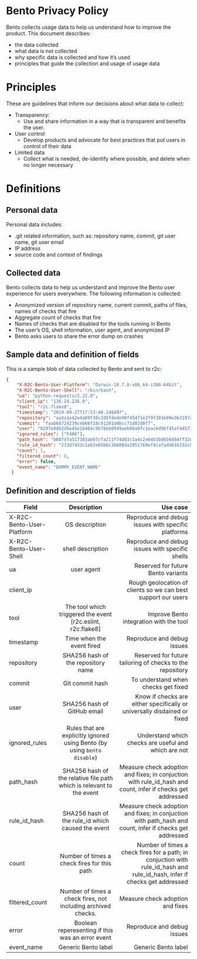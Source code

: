 # Bento Privacy Policy

Bento collects usage data to help us understand how to improve the product. This document describes:

* the data collected
* what data is not collected
* why specific data is collected and how it’s used
* principles that guide the collection and usage of usage data

# Principles

These are guidelines that inform our decisions about what data to collect:

* Transparency:
    * Use and share information in a way that is transparent and benefits the user.
* User control
    * Develop products and advocate for best practices that put users in control of their data
* Limited data
    * Collect what is needed, de-identify where possible, and delete when no longer necessary

# Definitions

## Personal data

Personal data includes: 

* .git related information, such as: repository name, commit, git user name, git user email
* IP address
* source code and context of findings

## Collected data

Bento collects data to help us understand and improve the Bento user experience for users everywhere. The following information is collected:

* Anonymized version of repository name, current commit, paths of files, names of checks that fire
* Aggregate count of checks that fire
* Names of checks that are disabled for the tools running in Bento
* The user’s OS, shell information, user agent, and anonymized IP
* Bento asks users to share the error dump on crashes 

## Sample data and definition of fields

This is a sample blob of data collected by Bento and sent to r2c:
```json
{
    "X-R2C-Bento-User-Platform": "Darwin-18.7.0-x86_64-i386-64bit",
    "X-R2C-Bento-User-Shell": "/bin/bash",
    "ua": "python-requests/2.22.0",
    "client_ip": "136.24.226.0",
    "tool": "r2c.flake8",
    "timestamp": "2019-09-27T17:53:40.148497",
    "repository": "aa3a1e42e4a89f38c2d5fdede90f45471e2f9f383e09e363197ab03225fd05e8",
    "commit": "faab68724239ceb66f18c91281d4bcc71d82d0f7",
    "user": "0207e8d62d5e45e1b464c9b70e60949aeb00a9fc1eac6d96f45af44573d76d70",
    "ignored_rules": ["F406"],
    "path_hash": "b08fd7a517303ab07cfa211f74d03c1a4c2e64b3b0656d84ff32ecb449b785d2",
    "rule_id_hash": "233d7433c1eb2e65b6c36608da1051769ef4cafad4816152c8e9c85d4d3ea7d2",
    "count": 1,
    "filtered_count": 0,
    "error": false,
    "event_name": "DUMMY_EVENT_NAME"
  }
  ```
## Definition and description of fields

| Field        | Description           | Use case  |
| ------------- |:-------------:| -----:|
| X-R2C-Bento-User-Platform     | OS description | Reproduce and debug issues with specific platforms |
| X-R2C-Bento-User-Shell| 	shell description| 	Reproduce and debug issues with specific shells
| ua	| user agent| 	Reserved for future Bento variants
| client_ip	| 	| Rough geolocation of clients so we can best support our users
| tool	| The tool which triggered the event [r2c.eslint, r2c.flake8]| 	Improve Bento integration with the tool
| timestamp| 	Time when the event fired	| Reproduce and debug issues
| repository	| SHA256 hash of the repository name| 	Reserved for future tailoring of checks to the repository
| commit	| Git commit hash| 	To understand when checks get fixed
| user	| SHA256 hash of GitHub email	| Know if checks are either specifically or universally disdained or fixed
| ignored_rules	| Rules that are explicitly ignored using Bento (by using `bento disable`)	| Understand which checks are useful and which are not
| path_hash	| SHA256 hash of the relative file path which is relevant to the event| 	Measure check adoption and fixes; in conjuction with rule_id_hash and count, infer if checks get addressed
| rule_id_hash	| SHA256 hash of the rule_id which caused the event	| Measure check adoption and fixes; in conjuction with path_hash and count, infer if checks get addressed
| count| 	Number of times a check fires for this path| 	Number of times a check fires for a path; in conjuction with rule_id_hash and rule_id_hash, infer if checks get addressed
| filtered_count| 	Number of times a check fires, not including archived checks.| 	Measure check adoption and fixes
| error| 	Boolean reperesenting if this was an error event| 	Reproduce and debug issues
| event_name	| Generic Bento label| 	Generic Bento label



